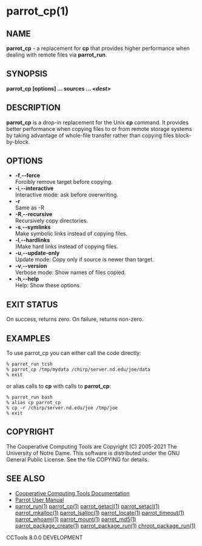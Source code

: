 






















# parrot_cp(1)

## NAME
**parrot_cp** - a replacement for **cp** that provides higher performance when dealing
with remote files via **parrot_run**.

## SYNOPSIS
**parrot_cp [options] ... sources ... _&lt;dest&gt;_**

## DESCRIPTION

**parrot_cp** is a drop-in replacement for the Unix **cp** command.
It provides better performance when copying files to or from remote storage
systems by taking advantage of whole-file transfer rather than copying files
block-by-block.

## OPTIONS


- **-f**,**--force**<br />Forcibly remove target before copying.
- **-i**,**--interactive**<br />Interactive mode: ask before overwriting.
- **-r**<br /> Same as -R
- **-R**,**--recursive**<br />Recursively copy directories.
- **-s**,**--symlinks**<br />Make symbolic links instead of copying files.
- **-l**,**--hardlinks**<br />)Make hard links instead of copying files.
- **-u**,**--update-only**<br />Update mode: Copy only if source is newer than target.
- **-v**,**--version**<br />Verbose mode: Show names of files copied.
- **-h**,**--help**<br />Help: Show these options.


## EXIT STATUS
On success, returns zero.  On failure, returns non-zero.

## EXAMPLES

To use parrot_cp you can either call the code directly:

```
% parrot_run tcsh
% parrot_cp /tmp/mydata /chirp/server.nd.edu/joe/data
% exit
```

or alias calls to **cp** with calls to **parrot_cp**:

```
% parrot_run bash
% alias cp parrot_cp
% cp -r /chirp/server.nd.edu/joe /tmp/joe
% exit
```


## COPYRIGHT

The Cooperative Computing Tools are Copyright (C) 2005-2021 The University of Notre Dame.  This software is distributed under the GNU General Public License.  See the file COPYING for details.

## SEE ALSO


- [Cooperative Computing Tools Documentation]("../index.html")
- [Parrot User Manual]("../parrot.html")
- [parrot_run(1)](parrot_run.md) [parrot_cp(1)](parrot_cp.md) [parrot_getacl(1)](parrot_getacl.md)  [parrot_setacl(1)](parrot_setacl.md)  [parrot_mkalloc(1)](parrot_mkalloc.md)  [parrot_lsalloc(1)](parrot_lsalloc.md)  [parrot_locate(1)](parrot_locate.md)  [parrot_timeout(1)](parrot_timeout.md)  [parrot_whoami(1)](parrot_whoami.md)  [parrot_mount(1)](parrot_mount.md)  [parrot_md5(1)](parrot_md5.md)  [parrot_package_create(1)](parrot_package_create.md)  [parrot_package_run(1)](parrot_package_run.md)  [chroot_package_run(1)](chroot_package_run.md)


CCTools 8.0.0 DEVELOPMENT
